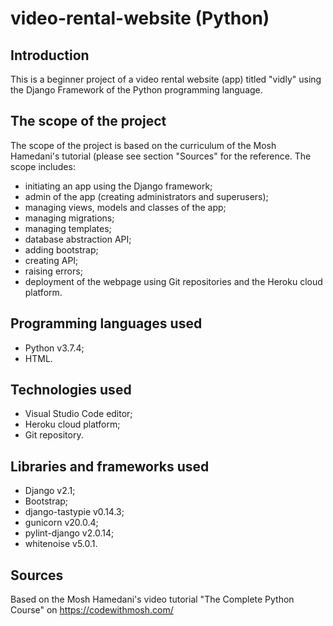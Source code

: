 # video-rental-website (Python)

## Introduction

This is a beginner project of a video rental website (app) titled "vidly" using the Django Framework of the Python programming language. 

## The scope of the project

The scope of the project is based on the curriculum of the Mosh Hamedani's tutorial (please see section "Sources" for the reference. The scope includes:
- initiating an app using the Django framework;
- admin of the app (creating administrators and superusers);
- managing views, models and classes of the app;
- managing migrations;
- managing templates;
- database abstraction API;
- adding bootstrap;
- creating API;
- raising errors;
- deployment of the webpage using Git repositories and the Heroku cloud platform.

## Programming languages used

- Python v3.7.4;
- HTML.

## Technologies used

- Visual Studio Code editor;
- Heroku cloud platform;
- Git repository.

## Libraries and frameworks used

- Django v2.1;
- Bootstrap;
- django-tastypie v0.14.3;
- gunicorn v20.0.4;
- pylint-django v2.0.14;
- whitenoise v5.0.1.

## Sources

Based on the Mosh Hamedani's video tutorial "The Complete Python Course" on https://codewithmosh.com/
